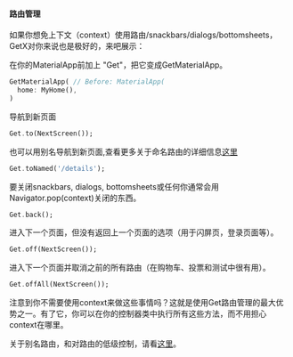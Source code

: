 #### 路由管理

如果你想免上下文（context）使用路由/snackbars/dialogs/bottomsheets，GetX对你来说也是极好的，来吧展示：

在你的MaterialApp前加上 "Get"，把它变成GetMaterialApp。

```dart
GetMaterialApp( // Before: MaterialApp(
  home: MyHome(),
)
```

导航到新页面
```dart
Get.to(NextScreen());
```
也可以用别名导航到新页面,查看更多关于命名路由的详细信息[这里](https://github.com/jonataslaw/getx/blob/master/documentation/zh_CN/route_management.md#navigation-with-named-routes)
```dart
Get.toNamed('/details');
```
要关闭snackbars, dialogs, bottomsheets或任何你通常会用Navigator.pop(context)关闭的东西。
```dart
Get.back();
```

进入下一个页面，但没有返回上一个页面的选项（用于闪屏页，登录页面等）。
```dart
Get.off(NextScreen());
```

进入下一个页面并取消之前的所有路由（在购物车、投票和测试中很有用）。
```dart
Get.offAll(NextScreen());
```

注意到你不需要使用context来做这些事情吗？这就是使用Get路由管理的最大优势之一。有了它，你可以在你的控制器类中执行所有这些方法，而不用担心context在哪里。

关于别名路由，和对路由的低级控制，请看[这里](https://github.com/jonataslaw/getx/blob/master/documentation/zh_CN/route_management.md)。